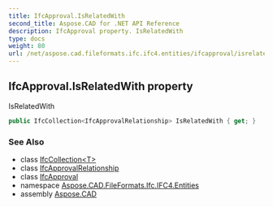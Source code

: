 ```yaml
---
title: IfcApproval.IsRelatedWith
second_title: Aspose.CAD for .NET API Reference
description: IfcApproval property. IsRelatedWith
type: docs
weight: 80
url: /net/aspose.cad.fileformats.ifc.ifc4.entities/ifcapproval/isrelatedwith/
---
```

## IfcApproval.IsRelatedWith property

IsRelatedWith

```csharp
public IfcCollection<IfcApprovalRelationship> IsRelatedWith { get; }
```

### See Also

* class [IfcCollection&lt;T&gt;](../../../aspose.cad.fileformats.ifc/ifccollection-1/)
* class [IfcApprovalRelationship](../../ifcapprovalrelationship/)
* class [IfcApproval](../)
* namespace [Aspose.CAD.FileFormats.Ifc.IFC4.Entities](../../ifcapproval/)
* assembly [Aspose.CAD](../../../)


